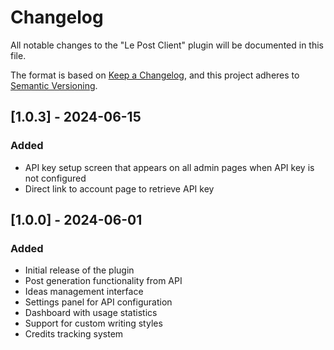 # Changelog

All notable changes to the "Le Post Client" plugin will be documented in this file.

The format is based on [Keep a Changelog](https://keepachangelog.com/en/1.0.0/),
and this project adheres to [Semantic Versioning](https://semver.org/spec/v2.0.0.html).

## [1.0.3] - 2024-06-15

### Added
- API key setup screen that appears on all admin pages when API key is not configured
- Direct link to account page to retrieve API key

## [1.0.0] - 2024-06-01

### Added
- Initial release of the plugin
- Post generation functionality from API
- Ideas management interface
- Settings panel for API configuration
- Dashboard with usage statistics
- Support for custom writing styles
- Credits tracking system 